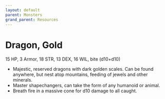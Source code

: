 ```yaml
---
layout: default
parent: Monsters
grand_parent: Resources
---
```


# Dragon, Gold

15 HP, 3 Armor, 18 STR, 13 DEX, 16 WIL, bite (d10+d10)

- Majestic, reserved dragons with dark golden scales. Can be found anywhere, but nest atop mountains, feeding of jewels and other minerals.
- Master shapechangers, can take the form of any humanoid or animal.
- Breath fire in a massive cone for d10 damage to all caught.


